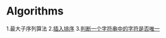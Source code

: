 Algorithms
==========
1.最大子序列算法
2.[插入排序](http://zh.wikipedia.org/zh/%E6%8F%92%E5%85%A5%E6%8E%92%E5%BA%8F#Java)
3.[判断一个字符串中的字符是否唯一](http://www.cricode.com/254.html)
